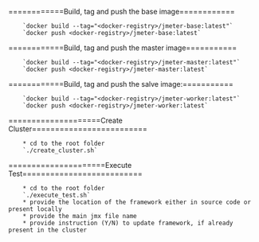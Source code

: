 
============Build, tag and push the base image============

		`docker build --tag="<docker-registry>/jmeter-base:latest"`
		`docker push <docker-registry>/jmeter-base:latest`


============Build, tag and push the master image===========

		`docker build --tag="<docker-registry>/jmeter-master:latest"`
		`docker push <docker-registry>/jmeter-master:latest`


============Build, tag and push the salve image:===========

		`docker build --tag="<docker-registry>/jmeter-worker:latest"` 
		`docker push <docker-registry>/jmeter-worker:latest`

====================Create Cluster=========================

		* cd to the root folder 
		`./create_cluster.sh`

=====================Execute Test==========================

		* cd to the root folder
		`./execute_test.sh`
		* provide the location of the framework either in source code or present locally
		* provide the main jmx file name
		* provide instruction (Y/N) to update framework, if already present in the cluster

